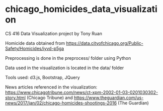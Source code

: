 # chicago_homicides_data_visualization

CS 416 Data Visualization project by Tony Ruan

Homicide data obtained from https://data.cityofchicago.org/Public-Safety/Homicides/iyvd-p5ga

Preprocessing is done in the preprocess/ folder using Python

Data used in the visualization is located in the data/ folder

Tools used: d3.js, Bootstrap, JQuery

News articles referenced in the visualization: https://www.chicagotribune.com/news/ct-xpm-2002-01-03-0201030302-story.html (Chicago Tribune) and https://www.theguardian.com/us-news/2017/jan/02/chicago-homicides-shootings-2016 (The Guardian)

